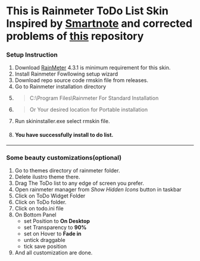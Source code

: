# This is Rainmeter ToDo List Skin Inspired by [Smartnote](https://www.deviantart.com/tobliug/art/SmartNote-1-0-492161237) and corrected problems of [this](https://github.com/Pernickety/rainmeter-todo-list) repository

### Setup Instruction
1. Download [RainMeter](https://www.rainmeter.net/) 4.3.1 is minimum requirement for this skin.
2. Install Rainmeter Fowllowing setup wizard
3. Download repo source code rmskin file from releases.
4. Go to Rainmeter installation directory
5. > C:\Program Files\Rainmeter For Standard Installation
6. > Or Your desired location for Portable installation
7. Run skininstaller.exe select rmskin file.
8. #### You have successfully install to do list.
___
### Some beauty customizations(optional)
1. Go to themes directory of rainmeter folder.
2. Delete ilustro theme there.
3. Drag The ToDo list to any edge of screen you prefer.
4. Open rainmeter manager from *Show Hidden Icons* button in taskbar
5. Click on ToDo Widget Folder
6. Click on ToDo folder.
7. Click on todo.ini file
8. On Bottom Panel 
    - set Position to **On Desktop**
    - set Transparency to **90%**
    - set on Hover to **Fade in**
    - untick draggable
    - tick save position
9. And all customization are done.
